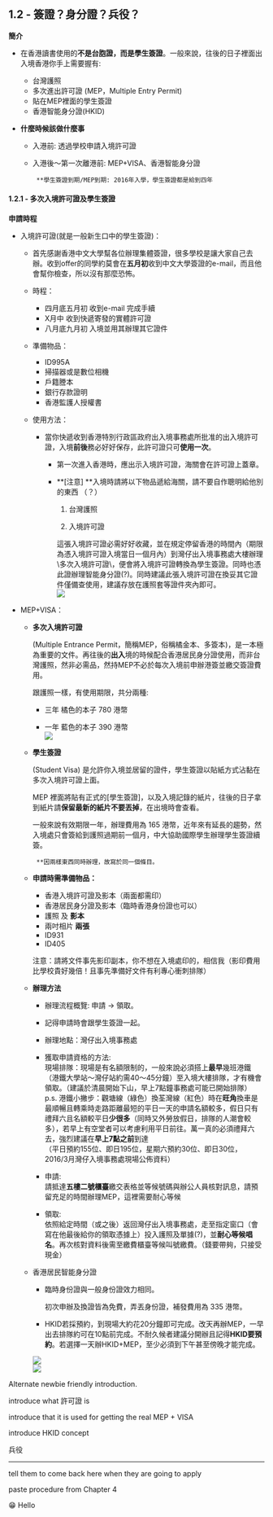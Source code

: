 ## **1.2 - 簽證？身分證？兵役？**

**簡介**

* 在香港讀書使用的**不是台胞證，**而**是學生簽證**。一般來說，往後的日子裡面出入境香港你手上需要握有:
  * 台灣護照
  * 多次進出許可證 \(MEP，Multiple Entry Permit\)
  * 貼在MEP裡面的學生簽證
  * 香港智能身分證\(HKID\)
* **什麼時候該做什麼事**

  * 入港前: 透過學校申請入境許可證

  * 入港後～第一次離港前: MEP+VISA、香港智能身分證

    ```
     **學生簽證到期/MEP到期: 2016年入學，學生簽證都是給到四年
    ```

#### **1.2.1 -** 多次入境許可證及學生簽證

**申請時程**

* 入境許可證\(就是一般新生口中的學生簽證\)：

  * 首先感謝香港中文大學幫各位辦理集體簽證，很多學校是讓大家自己去辦。收到offer的同學約莫會在**五月初**收到中文大學簽證的e-mail，而且他會幫你檢查，所以沒有那麼恐怖。
  * 時程：
    * 四月底五月初        收到e-mail 完成手續
    * X月中                     收到快遞寄發的實體許可證
    * 八月底九月初        入境並用其辦理其它證件
  * 準備物品：
    * ID995A
    * 掃描器或是數位相機
    * 戶籍謄本
    * 銀行存款證明
    * 香港監護人授權書
  * 使用方法：

    * 當你快遞收到香港特別行政區政府出入境事務處所批准的出入境許可證，入境**前後**務必好好保存，此許可證只可**使用一次**。

      * 第一次進入香港時，應出示入境許可證，海關會在許可證上蓋章。

      * **\[注意\] **入境時請將以下物品遞給海關，請不要自作聰明給他別的東西 （？）

        1. 台灣護照

        2. 入境許可證

        這張入境許可證必需好好收藏，並在規定停留香港的時間內（期限為憑入境許可證入境當日一個月內）到灣仔出入境事務處大樓辦理\多次入境許可證\，便會將入境許可證轉換為學生簽證。同時也憑此證辦理智能身分證\(?\)。同時建議此張入境許可證在換妥其它證件僅備查使用，建議存放在護照套等證件夾內即可。  
        ![](/assets/IMG_1591.jpg)

* MEP+VISA：

  * **多次入境許可證**

    \(Multiple Entrance Permit，簡稱MEP，俗稱橘金本、多簽本\)，是一本極為重要的文件。再往後的**出入**境的時候配合香港居民身分證使用，而非台灣護照，然非必需品，然持MEP不必於每次入境前申辦港簽並繳交簽證費用。

    跟護照一樣，有使用期限，共分兩種:

    * 三年 橘色的本子 780 港幣

    * 一年 藍色的本子 390 港幣  
      ![](/assets/09.jpg)

  * **學生簽證**

    \(Student Visa\) 是允許你入境並居留的證件，學生簽證以貼紙方式沾黏在多次入境許可證上面。

    MEP 裡面將貼有正式的\[學生簽證\]，以及入境記錄的紙片，往後的日子拿到紙片請**保留最新的紙片不要丟掉**，在出境時會查看。

    一般來說有效期限一年，辦理費用為 165 港幣，近年來有延長的趨勢，然入境處只會簽給到護照過期前一個月，中大協助國際學生辦理學生簽證續簽。

    ```
     **因兩樣東西同時辦理，故寫於同一個條目。
    ```

  * **申請時需準備物品：**

    * 香港入境許可證及影本（兩面都需印）
    * 香港居民身分證及影本（臨時香港身份證也可以）
    * 護照 及 **影本**
    * 兩吋相片 **兩張**
    * ID931
    * ID405

    注意：請將文件事先影印副本，你不想在入境處印的，相信我（影印費用比學校貴好幾倍！且事先準備好文件有利專心衝刺排隊）

  * **辦理方法**

    * 辦理流程概覽: 申請 → 領取。

    * 記得申請時會跟學生簽證一起。

    * 辦理地點：灣仔出入境事務處

    * 獲取申請資格的方法:  
      現場排隊：現場是有名額限制的，一般來說必須搭上**最早**幾班港鐵（港鐵大學站～灣仔站約需40～45分鐘）至入境大樓排隊，才有機會領取。（建議於清晨開始下山，早上7點鐘事務處可能已開始排隊）  
      p.s. 港鐵小撇步：觀塘線（綠色）換荃灣線（紅色）時在**旺角**換車是最順暢且轉乘時走路距離最短的平日一天的申請名額較多，假日只有禮拜六且名額較平日**少很多**（同時又外勞放假日，排隊的人潮會較多），若早上有空堂者可以考慮利用平日前往。萬一真的必須禮拜六去，強烈建議在**早上7點之前**到達  
      （平日預約155位、即日195位，星期六預約30位、即日30位，2016/3月灣仔入境事務處現場公佈資料）

    * 申請:  
      請抵達**五樓二號櫃臺**繳交表格並等候號碼與辦公人員核對訊息，請預留充足的時間辦理MEP，這裡需要耐心等候

    * 領取:  
      依照給定時間（或之後）返回灣仔出入境事務處，走至指定窗口（會寫在他最後給你的領取憑據上）投入護照及單據\(?\)，並**耐心等候唱名**。再次核對資料後需至繳費櫃臺等候叫號繳費。（錢要帶夠，只接受現金）

  * 香港居民智能身分證

    * 臨時身份證與一般身份證效力相同。

      初次申辦及換證皆為免費，弄丟身份證，補發費用為 335 港幣。

    * HKID若採預約，到現場大約花20分鐘即可完成。改天再辦MEP，一早出去排隊約可在10點前完成。不耐久候者建議分開辦且記得**HKID要預約**。若選擇一天辦HKID+MEP，至少必須到下午甚至傍晚才能完成。

    ![](/assets/Temphkid1.jpg)  
    ![](/assets/hkid_front.jpg)

Alternate newbie friendly introduction.

introduce what 許可證 is

introduce that it is used for getting the real MEP + VISA

introduce HKID concept

兵役

---

tell them to come back here when they are going to apply

paste procedure from Chapter 4

:grin: Hello

